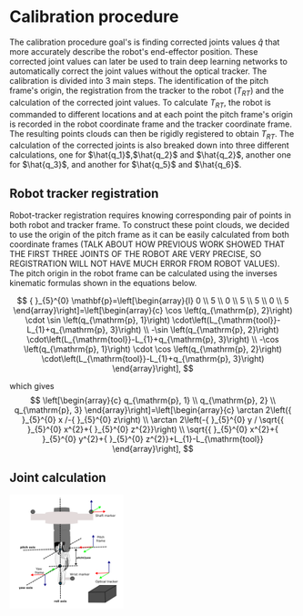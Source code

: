 
# Calibration procedure

The calibration procedure goal's is finding corrected joints values $\hat{q}$ that more accurately describe the robot's end-effector position. These corrected joint values can later be used to train deep learning networks to automatically correct the joint values without the optical tracker. The calibration is divided into 3 main steps. The identification of the pitch frame's origin, the registration from the tracker to the robot ($T_{RT}$) and the calculation of the corrected joint values. To calculate $T_{RT}$, the robot is commanded to different locations and at each point the pitch frame's origin is recorded in the robot coordinate frame and the tracker coordinate frame. The resulting points clouds can then be rigidly registered to obtain $T_{RT}$. The calculation of the corrected joints is also breaked down into three different calculations, one for $\hat{q_1}$,$\hat{q_2}$ and $\hat{q_2}$, another one for $\hat{q_3}$, and another for $\hat{q_5}$ and $\hat{q_6}$. 

## Robot tracker registration 

Robot-tracker registration requires knowing corresponding pair of points in both robot and tracker frame. To construct these point clouds, we decided to use the origin of the pitch frame as it can be easily calculated from both coordinate frames (TALK ABOUT HOW PREVIOUS WORK SHOWED THAT THE FIRST THREE JOINTS OF THE ROBOT ARE VERY PRECISE, SO REGISTRATION WILL NOT HAVE MUCH ERROR FROM ROBOT VALUES). The pitch origin in the robot frame can be calculated using the inverses kinematic formulas shown in the equations below. 

$$
{ }_{5}^{0} \mathbf{p}=\left[\begin{array}{l}
0 \\
5 \\
0 \\
5 \\
5 \\
0 \\
5
\end{array}\right]=\left[\begin{array}{c}
\cos \left(q_{\mathrm{p}, 2}\right) \cdot \sin \left(q_{\mathrm{p}, 1}\right) \cdot\left(L_{\mathrm{tool}}-L_{1}+q_{\mathrm{p}, 3}\right) \\
-\sin \left(q_{\mathrm{p}, 2}\right) \cdot\left(L_{\mathrm{tool}}-L_{1}+q_{\mathrm{p}, 3}\right) \\
-\cos \left(q_{\mathrm{p}, 1}\right) \cdot \cos \left(q_{\mathrm{p}, 2}\right) \cdot\left(L_{\mathrm{tool}}-L_{1}+q_{\mathrm{p}, 3}\right)
\end{array}\right],
$$

which gives
$$
\left[\begin{array}{c}
q_{\mathrm{p}, 1} \\
q_{\mathrm{p}, 2} \\
q_{\mathrm{p}, 3}
\end{array}\right]=\left[\begin{array}{c}
\arctan 2\left({ }_{5}^{0} x /-{ }_{5}^{0} z\right) \\
\arctan 2\left(-{ }_{5}^{0} y / \sqrt{{ }_{5}^{0} x^{2}+{ }_{5}^{0} z^{2}}\right) \\
\sqrt{{ }_{5}^{0} x^{2}+{ }_{5}^{0} y^{2}+{ }_{5}^{0} z^{2}}+L_{1}-L_{\mathrm{tool}}
\end{array}\right],
$$


## Joint calculation 


<!-- ![calibration diagram](../figures/PSM_kinematics_v3.svg | width=500) -->

<img src="../figures/png/PSM_kinematics_v3.png" width="200">

